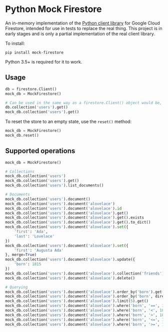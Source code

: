 # Python Mock Firestore

An in-memory implementation of the [Python client library](https://github.com/googleapis/google-cloud-python/tree/master/firestore) for Google Cloud Firestore, intended for use in tests to replace the real thing. This project is in early stages and is only a partial implementation of the real  client library.

To install:

`pip install mock-firestore`

Python 3.5+ is required for it to work.

## Usage

```python
db = firestore.Client()
mock_db = MockFirestore()

# Can be used in the same way as a firestore.Client() object would be, e.g.:
db.collection('users').get()
mock_db.collection('users').get()
```

To reset the store to an empty state, use the `reset()` method:
```python
mock_db = MockFirestore()
mock_db.reset()
```

## Supported operations

```python
mock_db = MockFirestore()

# Collections
mock_db.collection('users')
mock_db.collection('users').get()
mock_db.collection('users').list_documents()

# Documents
mock_db.collection('users').document()
mock_db.collection('users').document('alovelace')
mock_db.collection('users').document('alovelace').id
mock_db.collection('users').document('alovelace').get()
mock_db.collection('users').document('alovelace').get().exists
mock_db.collection('users').document('alovelace').get().to_dict()
mock_db.collection('users').document('alovelace').set({
    'first': 'Ada',
    'last': 'Lovelace'
})
mock_db.collection('users').document('alovelace').set({
    'first': 'Augusta Ada'
}, merge=True)
mock_db.collection('users').document('alovelace').update({
    'born': 1815
})
mock_db.collection('users').document('alovelace').collection('friends')
mock_db.collection('users').document('alovelace').delete()

# Querying
mock_db.collection('users').document('alovelace').order_by('born').get()
mock_db.collection('users').document('alovelace').order_by('born', direction='DESCENDING').get()
mock_db.collection('users').document('alovelace').limit(5).get()
mock_db.collection('users').document('alovelace').where('born', '==', 1815).get()
mock_db.collection('users').document('alovelace').where('born', '<', 1815).get()
mock_db.collection('users').document('alovelace').where('born', '>', 1815).get()
mock_db.collection('users').document('alovelace').where('born', '<=', 1815).get()
mock_db.collection('users').document('alovelace').where('born', '>=', 1815).get()
```
